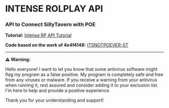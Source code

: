 # INTENSE ROLPLAY API
### API to Connect SillyTavern with POE

**Tutorial:** [Intense RP API Tutorial](https://docs.google.com/presentation/d/1tp7T8GxWjt3EFIozbzdLfdIK6FP942iu76VCNJj_L7U/edit?usp=sharing)

**Code based on the work of 4e4f4148:** [ITSNOTPOEVER-ST](https://github.com/4e4f4148/ITSNOTPOEVER-ST)

---

**⚠️ Warning:**

Hello everyone! I want to let you know that some antivirus software might flag my program as a false positive. My program is completely safe and free from any viruses or malware. If you receive a warning from your antivirus when running it, rest assured and consider adding it to your exclusion list. I'm here to help and provide a positive experience.

Thank you for your understanding and support!

